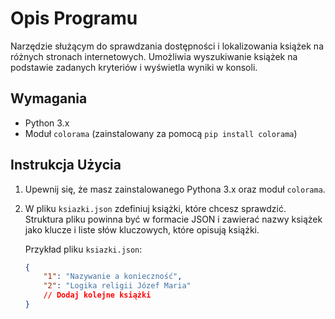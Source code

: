 # Opis Programu

Narzędzie służącym do sprawdzania dostępności i lokalizowania książek na różnych stronach internetowych. Umożliwia wyszukiwanie książek na podstawie zadanych kryteriów i wyświetla wyniki w konsoli.

## Wymagania

- Python 3.x
- Moduł `colorama` (zainstalowany za pomocą `pip install colorama`)

## Instrukcja Użycia

1. Upewnij się, że masz zainstalowanego Pythona 3.x oraz moduł `colorama`.

2. W pliku `ksiazki.json` zdefiniuj książki, które chcesz sprawdzić. Struktura pliku powinna być w formacie JSON i zawierać nazwy książek jako klucze i liste słów kluczowych, które opisują książki.

   Przykład pliku `ksiazki.json`:
   ```json
   {
       "1": "Nazywanie a konieczność",
       "2": "Logika religii Józef Maria"
       // Dodaj kolejne książki
   }
   ```
